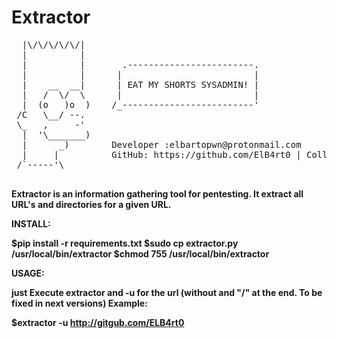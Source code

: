 <html xmlns="http://www.w3.org/1999/xhtml">
<head>
<meta http-equiv="Content-Type" content="text/html; charset=UTF-8" />
</head>

<body>
	<div id="container">
		<h1>Extractor</h1>
      <pre>
  |\/\/\/\/\/|
  |          |
  |          |       .------------------------.
  |          |      |                         |
  |    __  __|      | EAT MY SHORTS SYSADMIN! |
  |   /  \/  \      |                         |
  |  (o   )o  )    /_-------------------------'
 /C   \__/ --.
 \_   ,     -'
  |  '\_______)
  |      _)        Developer :elbartopwn@protonmail.com
  |     |          GitHub: https://github.com/ElB4rt0 | Collaborator: https://github.com/dplastico
 /`-----'\ 
    </pre>
<p><b>

	
Extractor is an information gathering tool for pentesting.
It extract all URL's and directories for a given URL.

INSTALL:

$pip install -r requirements.txt
$sudo cp extractor.py /usr/local/bin/extractor
$chmod 755 /usr/local/bin/extractor

USAGE:

just Execute extractor and -u for the url (without and "/" at the end. To be fixed in next versions)
Example:

$extractor -u http://gitgub.com/ELB4rt0


</b></p>
</div>
</body>
</html>


